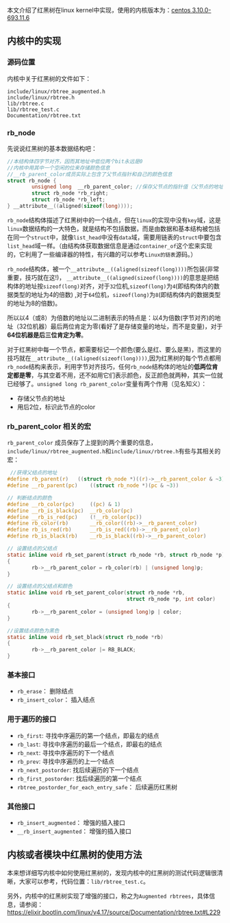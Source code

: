 本文介绍了红黑树在linux kernel中实现，使用的内核版本为：[centos 3.10.0-693.11.6][1]
  
<!--more-->
 
## 内核中的实现
  
### 源码位置
  内核中关于红黑树的文件如下：
  
  ```
 include/linux/rbtree_augmented.h
 include/linux/rbtree.h
 lib/rbtree.c 
 lib/rbtree_test.c 
 Documentation/rbtree.txt
  ```
  
### rb_node

先说说红黑树的基本数据结构吧：

```c
//本结构体四字节对齐，因而其地址中低位两个bit永远是0
//内核中用其中一个空闲的位来存储颜色信息
//__rb_parent_color成员实际上包含了父节点指针和自己的颜色信息
struct rb_node {
        unsigned long  __rb_parent_color; //保存父节点的指针值（父节点的地址）同时保存节点的color
        struct rb_node *rb_right;
        struct rb_node *rb_left;
} __attribute__((aligned(sizeof(long))));
```

`rb_node`结构体描述了红黑树中的一个结点，但在`linux`的实现中没有`key`域，这是`linux`数据结构的一大特色，就是结构不包括数据，而是由数据和基本结构被包括在同一个`struct`中，就像`list_head`中没有`data`域，需要用链表的`struct`中要包含`list_head`域一样。（由结构体获取数据信息是通过`container_of`这个宏来实现的，它利用了一些编译器的特性，有兴趣的可以参考`Linux的链表`源码。）

`rb_node`结构体，被一个`__attribute__((aligned(sizeof(long))))`所包装(非常重要，技巧就在这!)，
`__attribute__((aligned(sizeof(long))))`的意思是把结构体的地址按`sizeof(long)`对齐，对于`32`位机,`sizeof(long)`为`4`(即结构体内的数据类型的地址为4的倍数) ,对于`64`位机，`sizeof(long)`为`8`(即结构体内的数据类型的地址为8的倍数)。


所以以4（或8）为倍数的地址以二进制表示的特点是：以4为倍数(字节对齐)的地址（32位机器）最后两位肯定为零(看好了是存储变量的地址，而不是变量)，对于**64位机器是后三位肯定为零**。

对于红黑树中每一个节点，都需要标记一个颜色(要么是红、要么是黑)，而这里的技巧就在`__attribute__((aligned(sizeof(long))))`,因为红黑树的每个节点都用`rb_node`结构来表示，利用字节对齐技巧，任何`rb_node`结构体的地址的**低两位肯定都是零**，与其空着不用，还不如用它们表示颜色，反正颜色就两种，其实一位就已经够了。`unsigned long rb_parent_color`变量有两个作用（见名知义）：

* 存储父节点的地址
* 用后2位，标识此节点的color

### rb_parent_color 相关的宏
  
  
  `rb_parent_color` 成员保存了上提到的两个重要的信息，`include/linux/rbtree_augmented.h`和`include/linux/rbtree.h`有些与其相关的宏：
  
```c
 //获得父结点的地址
#define rb_parent(r)   ((struct rb_node *)((r)->__rb_parent_color & ~3))
#define __rb_parent(pc)    ((struct rb_node *)(pc & ~3))

// 判断结点的颜色
#define __rb_color(pc)     ((pc) & 1)
#define __rb_is_black(pc)  __rb_color(pc)
#define __rb_is_red(pc)    (!__rb_color(pc))
#define rb_color(rb)       __rb_color((rb)->__rb_parent_color)
#define rb_is_red(rb)      __rb_is_red((rb)->__rb_parent_color)
#define rb_is_black(rb)    __rb_is_black((rb)->__rb_parent_color)

// 设置结点的父结点
static inline void rb_set_parent(struct rb_node *rb, struct rb_node *p) 
{
        rb->__rb_parent_color = rb_color(rb) | (unsigned long)p;
}

// 设置结点的父结点和颜色
static inline void rb_set_parent_color(struct rb_node *rb,
                                       struct rb_node *p, int color)
{
        rb->__rb_parent_color = (unsigned long)p | color;
}

//设置结点颜色为黑色
static inline void rb_set_black(struct rb_node *rb)
{
        rb->__rb_parent_color |= RB_BLACK;
}
```

### 基本接口

* `rb_erase`： 删除结点
* `rb_insert_color`： 插入结点


### 用于遍历的接口

* `rb_first`: 寻找中序遍历的第一个结点，即最左的结点
* `rb_last`: 寻找中序遍历的最后一个结点，即最右的结点
* `rb_next`: 寻找中序遍历的下一个结点
* `rb_prev`: 寻找中序遍历的上一个结点
* `rb_next_postorder`: 找后续遍历的下一个结点
* `rb_first_postorder`: 找后续遍历的第一个结点
* `rbtree_postorder_for_each_entry_safe`： 后续遍历红黑树

### 其他接口

* `rb_insert_augmented`： 增强的插入接口
* `__rb_insert_augmented`： 增强的插入接口


## 内核或者模块中红黑树的使用方法

本来想详细写内核中如何使用红黑树的，发现内核中的红黑树的测试代码逻辑很清晰，大家可以参考，代码位置：`lib/rbtree_test.c`。


另外，内核中的红黑树实现了增强的接口，称之为`Augmented rbtrees`，具体信息，请参阅：https://elixir.bootlin.com/linux/v4.17/source/Documentation/rbtree.txt#L229




  [1]: http://vault.centos.org/7.4.1708/updates/Source/SPackages/kernel-3.10.0-693.11.6.el7.src.rpm
  



